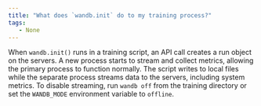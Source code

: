 ```yaml
---
title: "What does `wandb.init` do to my training process?"
tags:
   - None
---
```

When `wandb.init()` runs in a training script, an API call creates a run object on the servers. A new process starts to stream and collect metrics, allowing the primary process to function normally. The script writes to local files while the separate process streams data to the servers, including system metrics. To disable streaming, run `wandb off` from the training directory or set the `WANDB_MODE` environment variable to `offline`.